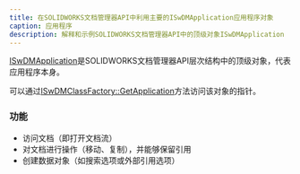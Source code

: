 ```yaml
---
title: 在SOLIDWORKS文档管理器API中利用主要的ISwDMApplication应用程序对象
caption: 应用程序
description: 解释和示例SOLIDWORKS文档管理器API中的顶级对象ISwDMApplication
---
```


[ISwDMApplication](https://help.solidworks.com/2017/english/api/swdocmgrapi/solidworks.interop.swdocumentmgr~solidworks.interop.swdocumentmgr.iswdmapplication.html)是SOLIDWORKS文档管理器API层次结构中的顶级对象，代表应用程序本身。

可以通过[ISwDMClassFactory::GetApplication](https://help.solidworks.com/2017/english/api/swdocmgrapi/SOLIDWORKS.Interop.swdocumentmgr~SOLIDWORKS.Interop.swdocumentmgr.ISwDMClassFactory~GetApplication.html)方法访问该对象的指针。

### 功能

* 访问文档（即打开文档流）
* 对文档进行操作（移动、复制），并能够保留引用
* 创建数据对象（如搜索选项或外部引用选项）